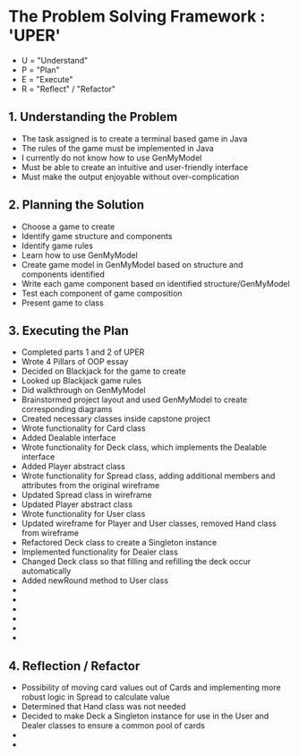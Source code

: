 <h1>The Problem Solving Framework : 'UPER'</h1>

* U = "Understand"
* P = "Plan"
* E = "Execute"
* R = "Reflect" / "Refactor"

<h2>1. Understanding the Problem</h2>
<ul>
    <li>The task assigned is to create a terminal based game in Java</li>
    <li>The rules of the game must be implemented in Java</li>
    <li>I currently do not know how to use GenMyModel</li>
    <li>Must be able to create an intuitive and user-friendly interface</li>
    <li>Must make the output enjoyable without over-complication</li>
</ul>
<h2>
    2. Planning the Solution
</h2>
<ul>
    <li>Choose a game to create</li>
    <li>Identify game structure and components</li>
    <li>Identify game rules</li>
    <li>Learn how to use GenMyModel</li>
    <li>Create game model in GenMyModel based on structure and components identified</li>
    <li>Write each game component based on identified structure/GenMyModel</li>
    <li>Test each component of game composition</li>
    <li>Present game to class</li>
</ul>
<h2>
    3. Executing the Plan
</h2>
<ul>
    <li>Completed parts 1 and 2 of UPER</li>
    <li>Wrote 4 Pillars of OOP essay</li>
    <li>Decided on Blackjack for the game to create</li>
    <li>Looked up Blackjack game rules</li>
    <li>Did walkthrough on GenMyModel</li>
    <li>Brainstormed project layout and used GenMyModel to create corresponding diagrams</li>
    <li>Created necessary classes inside capstone project</li>
    <li>Wrote functionality for Card class</li>
    <li>Added Dealable interface</li>
    <li>Wrote functionality for Deck class, which implements the Dealable interface</li>
    <li>Added Player abstract class</li>
    <li>Wrote functionality for Spread class, adding additional members and attributes from the original wireframe</li>
    <li>Updated Spread class in wireframe</li>
    <li>Updated Player abstract class</li>
    <li>Wrote functionality for User class</li>
    <li>Updated wireframe for Player and User classes, removed Hand class from wireframe</li>
    <li>Refactored Deck class to create a Singleton instance</li>
    <li>Implemented functionality for Dealer class</li>
    <li>Changed Deck class so that filling and refilling the deck occur automatically</li>
    <li>Added newRound method to User class</li>
    <li></li>
    <li></li>
    <li></li>
    <li></li>
    <li></li>
    <li></li>
</ul>
<h2>
    4. Reflection / Refactor
</h2>
<ul>
    <li>Possibility of moving card values out of Cards and implementing more robust logic in Spread to calculate value</li>
    <li>Determined that Hand class was not needed</li>
    <li>Decided to make Deck a Singleton instance for use in the User and Dealer classes to ensure a common pool of cards</li>
    <li></li>
    <li></li>
</ul>